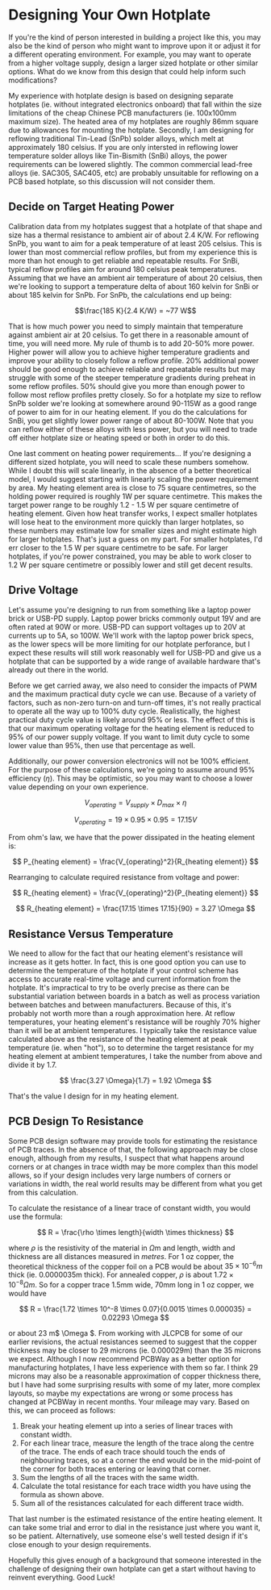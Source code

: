 # **Designing Your Own Hotplate**

If you're the kind of person interested in building a project like this, you may also be the kind of person who might want to improve upon it or adjust it for a different operating environment. For example, you may want to operate from a higher voltage supply, design a larger sized hotplate or other similar options. What do we know from this design that could help inform such modifications?

My experience with hotplate design is based on designing separate hotplates (ie. without integrated electronics onboard) that fall within the size limitations of the cheap Chinese PCB manufacturers (ie. 100x100mm maximum size). The heated area of my hotplates are roughly 86mm square due to allowances for mounting the hotplate. Secondly, I am designing for reflowing traditional Tin-Lead (SnPb) solder alloys, which melt at approximately 180 celsius. If you are only intersted in reflowing lower temperature solder alloys like Tin-Bismith (SnBi) alloys, the power requirements can be lowered slightly. The common commercial lead-free alloys (ie. SAC305, SAC405, etc) are probably unsuitable for reflowing on a PCB based hotplate, so this discussion will not consider them.

## Decide on Target Heating Power ##

Calibration data from my hotplates suggest that a hotplate of that shape and size has a thermal resistance to ambient air of about 2.4 K/W. For reflowing SnPb, you want to aim for a peak temperature of at least 205 celsius. This is lower than most commercial reflow profiles, but from my experience this is more than hot enough to get reliable and repeatable results. For SnBi, typical reflow profiles aim for around 180 celsius peak temperatures. Assuming that we have an ambient air temperature of about 20 celsius, then we're looking to support a temperature delta of about 160 kelvin for SnBi or about 185 kelvin for SnPb. For SnPb, the calculations end up being:

$$\frac{185 K}{2.4 K/W} = ~77 W$$

That is how much power you need to simply maintain that temperature against ambient air at 20 celsius. To get there in a reasonable amount of time, you will need more. My rule of thumb is to add 20-50% more power. Higher power will allow you to achieve higher temperature gradients and improve your ability to closely follow a reflow profile. 20% additional power should be good enough to achieve reliable and repeatable results but may struggle with some of the steeper temperature gradients during preheat in some reflow profiles. 50% should give you more than enough power to follow most reflow profiles pretty closely. So for a hotplate my size to reflow SnPb solder we're looking at somewhere around 90-115W as a good range of power to aim for in our heating element. If you do the calculations for SnBi, you get slightly lower power range of about 80-100W. Note that you can reflow either of these alloys with less power, but you will need to trade off either hotplate size or heating speed or both in order to do this.

One last comment on heating power requirements... If you're designing a different sized hotplate, you will need to scale these numbers somehow. While I doubt this will scale linearly, in the absence of a better theoretical model, I would suggest starting with linearly scaling the power requirement by area. My heating element area is close to 75 square centimetres, so the holding power required is roughly 1W per square centimetre. This makes the target power range to be roughly 1.2 - 1.5 W per square centimetre of heating element. Given how heat transfer works, I expect smaller hotplates will lose heat to the environment more quickly than larger hotplates, so these numbers may estimate low for smaller sizes and might estimate high for larger hotplates. That's just a guess on my part. For smaller hotplates, I'd err closer to the 1.5 W per square centimetre to be safe. For larger hotplates, if you're power constrained, you may be able to work closer to 1.2 W per square centimetre or possibly lower and still get decent results.

## Drive Voltage ##

Let's assume you're designing to run from something like a laptop power brick or USB-PD supply. Laptop power bricks commonly output 19V and are often rated at 90W or more. USB-PD can support voltages up to 20V at currents up to 5A, so 100W. We'll work with the laptop power brick specs, as the lower specs will be more limiting for our hotplate perforance, but I expect these results will still work reasonably well for USB-PD and give us a hotplate that can be supported by a wide range of available hardware that's already out there in the world.

Before we get carried away, we also need to consider the impacts of PWM and the maximum practical duty cycle we can use. Because of a variety of factors, such as non-zero turn-on and turn-off times, it's not really practical to operate all the way up to 100% duty cycle. Realistically, the highest practical duty cycle value is likely around 95% or less. The effect of this is that our maximum operating voltage for the heating element is reduced to 95% of our power supply voltage. If you want to limit duty cycle to some lower value than 95%, then use that percentage as well.

Additionally, our power conversion electronics will not be 100% efficient. For the purpose of these calculations, we're going to assume around 95% efficiency ($\eta$). This may be optimistic, so you may want to choose a lower value depending on your own experience.

$$ V_{operating} = V_{supply} \times D_{max} \times \eta $$

$$ V_{operating} = 19 \times 0.95 \times 0.95 = 17.15 V $$

From ohm's law, we have that the power dissipated in the heating element is:

$$ P_{heating element} = \frac{V_{operating}^2}{R_{heating element}} $$

Rearranging to calculate required resistance from voltage and power:

$$ R_{heating element} = \frac{V_{operating}^2}{P_{heating element}} $$

$$ R_{heating element} = \frac{17.15 \times 17.15}{90} = 3.27 \Omega $$

## Resistance Versus Temperature ##

We need to allow for the fact that our heating element's resistance will increase as it gets hotter. In fact, this is one good option you can use to determine the temperature of the hotplate if your control scheme has access to accurate real-time voltage and current information from the hotplate. It's impractical to try to be overly precise as there can be substantial variation between boards in a batch as well as process variation between batches and between manufacturers. Because of this, it's probably not worth more than a rough approximation here. At reflow temperatures, your heating element's resistance will be roughly 70% higher than it will be at ambient temperatures. I typically take the resistance value calculated above as the resistance of the heating element at peak temperature (ie. when "hot"), so to determine the target resistance for my heating element at ambient temperatures, I take the number from above and divide it by 1.7.

$$ \frac{3.27 \Omega}{1.7} = 1.92 \Omega $$

That's the value I design for in my heating element.

## PCB Design To Resistance ##

Some PCB design software may provide tools for estimating the resistance of PCB traces. In the absence of that, the following approach may be close enough, although from my results, I suspect that what happens around corners or at changes in trace width may be more complex than this model allows, so if your design includes very large numbers of corners or variations in width, the real world results may be different from what you get from this calculation.

To calculate the resistance of a linear trace of constant width, you would use the formula:

$$ R = \frac{\rho \times length}{width \times thickness} $$

where $\rho$ is the resistivity of the material in $\Omega$m and length, width and thickness are all distances measured in *metres*. For 1 oz copper, the theoretical thickness of the copper foil on a PCB would be about $35 \times 10^{-6} m$ thick (ie. 0.0000035m thick). For annealed copper, $\rho$ is about $1.72 \times 10^{-8} \Omega m$. So for a copper trace 1.5mm wide, 70mm long in 1 oz copper, we would have

$$ R = \frac{1.72 \times 10^-8 \times 0.07}{0.0015 \times 0.000035} = 0.02293 \Omega $$

or about 23 m$ \Omega $. From working with JLCPCB for some of our earlier revisions, the actual resistances seemed to suggest that the copper thickness may be closer to 29 microns (ie. 0.000029m) than the 35 microns we expect. Although I now recommend PCBWay as a better option for manufacturing hotplates, I have less experience with them so far. I think 29 microns may also be a reasonable approximation of copper thickness there, but I have had some surprising results with some of my later, more complex layouts, so maybe my expectations are wrong or some process has changed at PCBWay in recent months. Your mileage may vary. Based on this, we can proceed as follows:

1. Break your heating element up into a series of linear traces with constant width.
1. For each linear trace, measure the length of the trace along the centre of the trace. The ends of each trace should touch the ends of neighbouring traces, so at a corner the end would be in the mid-point of the corner for both traces entering or leaving that corner.
1. Sum the lengths of all the traces with the same width.
1. Calculate the total resistance for each trace width you have using the formula as shown above.
1. Sum all of the resistances calculated for each different trace width.

That last number is the estimated resistance of the entire heating element. It can take some trial and error to dial in the resistance just where you want it, so be patient. Alternatively, use someone else's well tested design if it's close enough to your design requirements.

Hopefully this gives enough of a background that someone interested in the challenge of designing their own hotplate can get a start without having to reinvent everything. Good Luck!
